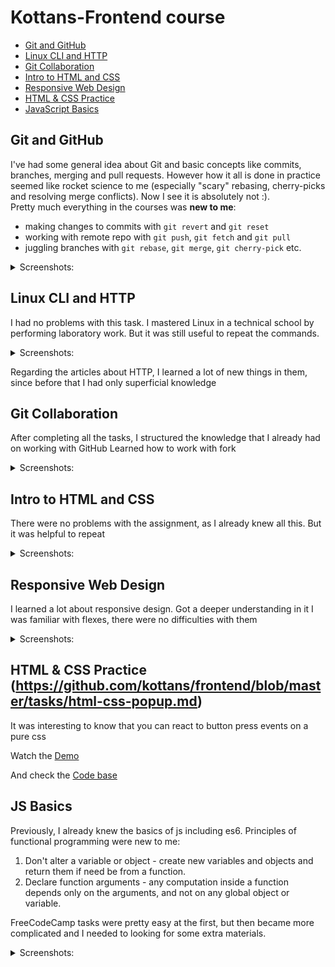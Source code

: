 # Kottans-Frontend course

- [Git and GitHub](#git-and-github)
- [Linux CLI and HTTP](#linux-cli-and-http)
- [Git Collaboration](#git-collaboration)
- [Intro to HTML and CSS](#intro-to-html-and-css) 
- [Responsive Web Design](#responsive-web-design)
- [HTML & CSS Practice](#HTML-&-CSS-Practice)
- [JavaScript Basics](#js-basics) 

## Git and GitHub

I've had some general idea about Git and basic concepts like commits, branches, merging and pull requests. However how it all is done in practice seemed like rocket science to me (especially "scary" rebasing, cherry-picks and resolving merge conflicts). Now I see it is absolutely not :).  
Pretty much everything in the courses was **new to me**:

- making changes to commits with `git revert` and `git reset`
- working with remote repo with `git push`, `git fetch` and `git pull`
- juggling branches with `git rebase`, `git merge`, `git cherry-pick` etc.


<details>
 <summary>Screenshots:</summary>  
 
 ### Version Control with Git at [udacity](https://www.udacity.com/course/version-control-with-git--ud123)
 ![git-udacity](https://github.com/maxim-zabolotny/kottans-frontend/blob/main/Git%20Basic/1.jpg)

### Learn Git Branching at [learngitbranching](https://learngitbranching.js.org/)

![git-learngitbranching](https://github.com/maxim-zabolotny/kottans-frontend/blob/main/Git%20Basic/2.jpg)
![git-learngitbranching](https://github.com/maxim-zabolotny/kottans-frontend/blob/main/Git%20Basic/3.jpg)

</details>

## Linux CLI and HTTP

I had no problems with this task. I mastered Linux in a technical school by performing laboratory work. But it was still useful to repeat the commands.

<details>
 <summary>Screenshots:</summary> 
 
 | ![cli-shot-1](https://github.com/maxim-zabolotny/kottans-frontend/blob/main/task_linux_cli/1.jpg) | ![cli-shot-2](https://github.com/maxim-zabolotny/kottans-frontend/blob/main/task_linux_cli/2.jpg) |
 | --- | --- |
 | ![cli-shot-3](https://github.com/maxim-zabolotny/kottans-frontend/blob/main/task_linux_cli/3.jpg) | ![cli-shot-4](https://github.com/maxim-zabolotny/kottans-frontend/blob/main/task_linux_cli/4.jpg) |
 
</details>

Regarding the articles about HTTP, I learned a lot of new things in them, since before that I had only superficial knowledge

## Git Collaboration

After completing all the tasks, I structured the knowledge that I already had on working with GitHub Learned how to work with fork
<details>
 <summary>Screenshots:</summary> 
 
 | ![cli-shot-1](https://github.com/maxim-zabolotny/kottans-frontend/blob/main/task
 | ![cli-shot-1](https://github.com/maxim-zabolotny/kottans-frontend/blob/main/task_git_collaboration/1.jpg) | 
 
</details>

## Intro to HTML and CSS

There were no problems with the assignment, as I already knew all this. But it was helpful to repeat

<details>
 <summary>Screenshots:</summary>  
 
![git-learngitbranching](https://github.com/maxim-zabolotny/kottans-frontend/blob/main/task_html_css_intro/1.jpg)
![git-learngitbranching](https://github.com/maxim-zabolotny/kottans-frontend/blob/main/task_html_css_intro/2.jpg)

</details>

## Responsive Web Design

I learned a lot about responsive design. Got a deeper understanding in it
I was familiar with flexes, there were no difficulties with them

<details>
 <summary>Screenshots:</summary>  
 
![git-learngitbranching](https://github.com/maxim-zabolotny/kottans-frontend/blob/main/task_responsive_web_design/1.jpg)
![git-learngitbranching](https://github.com/maxim-zabolotny/kottans-frontend/blob/main/task_responsive_web_design/2.jpg)

</details>

## HTML & CSS **Practice** (https://github.com/kottans/frontend/blob/master/tasks/html-css-popup.md)

It was interesting to know that you can react to button press events on a pure css

Watch the [Demo](https://maxim-zabolotny.github.io/maxim-zabolotny-html-css-popup.github.io/)

And check the [Code base](https://github.com/maxim-zabolotny/kottans-frontend/tree/main/html-css-popup)

## JS Basics
Previously, I already knew the basics of js including es6. Principles of functional programming were new to me:
1. Don't alter a variable or object - create new variables and objects and return them if need be from a function.
2. Declare function arguments - any computation inside a function depends only on the arguments, and not on any global object or variable.

FreeCodeCamp tasks were pretty easy at the first, but then became more complicated and I needed to looking for some extra materials.
<details>
 <summary>Screenshots:</summary>  
 
![git-learngitbranching](https://github.com/maxim-zabolotny/kottans-frontend/blob/main/task_js_basics/1.jpg)
![git-learngitbranching](https://github.com/maxim-zabolotny/kottans-frontend/blob/main/task_js_basics/2.jpg)

</details>



